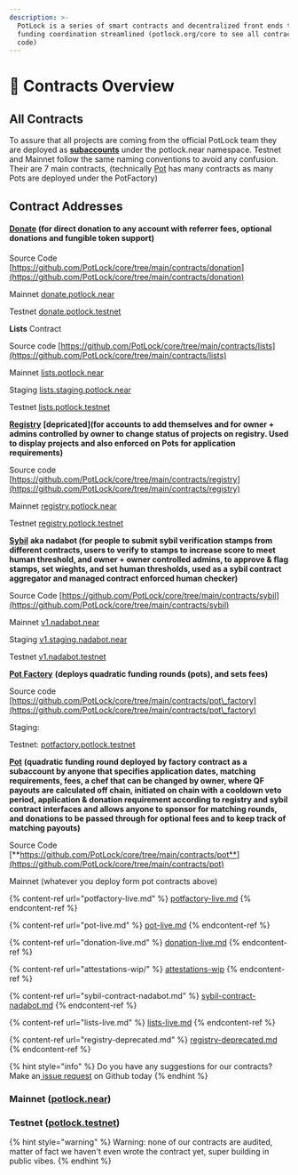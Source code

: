 ```yaml
---
description: >-
  PotLock is a series of smart contracts and decentralized front ends to making
  funding coordination streamlined (potlock.org/core to see all contract source
  code)
---
```


# 📃 Contracts Overview

## All Contracts

To assure that all projects are coming from the official PotLock team they are deployed as [**subaccounts**](https://docs.near.org/tutorials/crosswords/basics/add-functions-call#create-a-subaccount) under the potlock.near namespace. Testnet and Mainnet follow the same naming conventions to avoid any confusion. Their are 7 main contracts, (technically [Pot](pot-live.md) has many contracts as many Pots are deployed under the PotFactory)



## Contract Addresses

#### [Donate](donation-live.md) (for direct donation to any account with referrer fees, optional donations and fungible token support)

Source Code [https://github.com/PotLock/core/tree/main/contracts/donation](https://github.com/PotLock/core/tree/main/contracts/donation)

Mainnet [donate.potlock.near](https://nearblocks.io/address/donate.potlock.near)

Testnet [donate.potlock.testnet](https://testnet.nearblocks.io/address/donate.potlock.testnet)

**Lists** Contract

Source code [https://github.com/PotLock/core/tree/main/contracts/lists](https://github.com/PotLock/core/tree/main/contracts/lists)

Mainnet [lists.potlock.near](https://nearblocks.io/address/lists.potlock.near)

Staging [lists.staging.potlock.near](https://nearblocks.io/address/lists.staging.potlock.near)

Testnet [lists.potlock.testnet](https://testnet.nearblocks.io/address/lists.potlock.testnet)

[**Registry**](registry-deprecated.md) **\[depricated]\(for accounts to add themselves and for owner + admins controlled by owner to change status of projects on registry. Used to display projects and also enforced on Pots for application requirements)**

Source code [https://github.com/PotLock/core/tree/main/contracts/registry](https://github.com/PotLock/core/tree/main/contracts/registry)

Mainnet  [registry.potlock.near](https://nearblocks.io/address/registry.potlock.near)

Testnet [registry.potlock.testnet](https://testnet.nearblocks.io/address/registry.potlock.testnet)

[**Sybil**](sybil-contract-nadabot.md) **aka nadabot (for people to submit sybil verification stamps from different contracts, users to verify to stamps to increase score to meet human threshold, and owner + owner controlled admins, to approve & flag stamps, set wieghts, and set human thresholds, used as a sybil contract aggregator and managed contract enforced human checker)**

Source Code [https://github.com/PotLock/core/tree/main/contracts/sybil](https://github.com/PotLock/core/tree/main/contracts/sybil)

Mainnet [v1.nadabot.near](https://nearblocks.io/address/v1.nadabot.near)

Staging [v1.staging.nadabot.near](https://nearblocks.io/address/v1.staging.nadabot.near)

Testnet [v1.nadabot.testnet](https://testnet.nearblocks.io/address/v1.nadabot.testnet)

[**Pot Factory**](potfactory-live.md) **(deploys quadratic funding rounds (pots), and sets fees)**

Source code [https://github.com/PotLock/core/tree/main/contracts/pot\_factory](https://github.com/PotLock/core/tree/main/contracts/pot\_factory)

Staging:&#x20;

Testnet: [potfactory.potlock.testnet](https://testnet.nearblocks.io/address/potfactory.potlock.testnet)

[**Pot**](pot-live.md) **(quadratic funding round deployed by factory contract as a subaccount by anyone that specifies application dates, matching requirements, fees, a chef that can be changed by owner, where QF payouts are calculated off chain, initiated on chain with a cooldown veto period, application & donation requirement according to registry and sybil contract interfaces and allows anyone to sponsor for matching rounds, and donations to be passed through for optional fees  and to keep track of matching payouts)**

Source Code   [**https://github.com/PotLock/core/tree/main/contracts/pot**](https://github.com/PotLock/core/tree/main/contracts/pot)

Mainnet (whatever you deploy form pot contracts above)

{% content-ref url="potfactory-live.md" %}
[potfactory-live.md](potfactory-live.md)
{% endcontent-ref %}

{% content-ref url="pot-live.md" %}
[pot-live.md](pot-live.md)
{% endcontent-ref %}

{% content-ref url="donation-live.md" %}
[donation-live.md](donation-live.md)
{% endcontent-ref %}

{% content-ref url="attestations-wip/" %}
[attestations-wip](attestations-wip/)
{% endcontent-ref %}

{% content-ref url="sybil-contract-nadabot.md" %}
[sybil-contract-nadabot.md](sybil-contract-nadabot.md)
{% endcontent-ref %}

{% content-ref url="lists-live.md" %}
[lists-live.md](lists-live.md)
{% endcontent-ref %}

{% content-ref url="registry-deprecated.md" %}
[registry-deprecated.md](registry-deprecated.md)
{% endcontent-ref %}

{% hint style="info" %}
Do you have any suggestions for our contracts? Make an[ issue request](https://github.com/PotLock/core/issues/new) on Github today
{% endhint %}

### Mainnet ([potlock.near](https://nearblocks.io/address/potlock.near))



### Testnet ([potlock.testnet](https://testnet.nearblocks.io/address/potlock.testnet))



{% hint style="warning" %}
Warning: none of our contracts are audited, matter of fact we haven't even wrote the contract yet, super building in public vibes.
{% endhint %}
